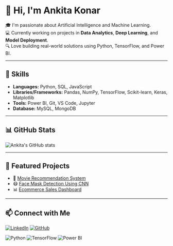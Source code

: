 # 👋 Hi, I'm Ankita Konar

🎓 I'm passionate about Artificial Intelligence and Machine Learning.  
💻 Currently working on projects in **Data Analytics**, **Deep Learning**, and **Model Deployment**.  
🔍 Love building real-world solutions using Python, TensorFlow, and Power BI.

---

## 🚀 Skills
- **Languages:** Python, SQL, JavaScript
- **Libraries/Frameworks:** Pandas, NumPy, TensorFlow, Scikit-learn, Keras, Matplotlib
- **Tools:** Power BI, Git, VS Code, Jupyter
- **Database:** MySQL, MongoDB

---

## 📊 GitHub Stats

![Ankita's GitHub stats](https://github-readme-stats.vercel.app/api?username=ankita388&show_icons=true&theme=radical)

---

## 📌 Featured Projects
- 🎥 [Movie Recommendation System](https://github.com/ankita388/MOVIERECOMMENDATIONSYSTEM)
- 😷 [Face Mask Detection Using CNN](https://github.com/ankita388/FACE_MASK_DETECTION_USING_CNN)
- 📊 [Ecommerce Sales Dashboard](https://github.com/ankita388/Ecommerce_Sales_Dashboard)

---

## 📫 Connect with Me

[![LinkedIn](https://img.shields.io/badge/LinkedIn-blue?style=flat&logo=linkedin)](https://www.linkedin.com/in/ankita388/)
[![GitHub](https://img.shields.io/badge/GitHub-000?style=flat&logo=github)](https://github.com/ankita388)

![Python](https://img.shields.io/badge/Python-3776AB?style=flat&logo=python&logoColor=white)
![TensorFlow](https://img.shields.io/badge/TensorFlow-FF6F00?style=flat&logo=tensorflow&logoColor=white)
![Power BI](https://img.shields.io/badge/PowerBI-F2C811?style=flat&logo=power-bi&logoColor=black)

